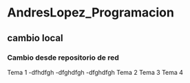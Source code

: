 # AndresLopez_Programacion

## cambio local 

### Cambio desde repositorio de red

Tema 1
    -dfhdfgh
    -dfghdfgh
    -dfghdfgh
Tema 2
Tema 3
Tema 4
